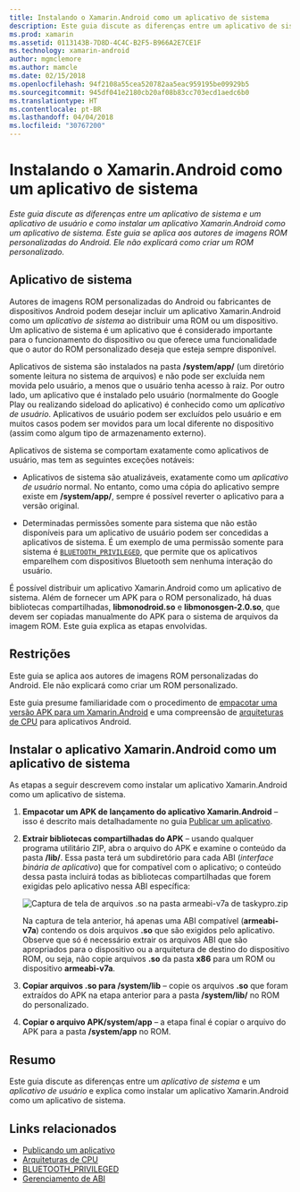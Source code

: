 ```yaml
---
title: Instalando o Xamarin.Android como um aplicativo de sistema
description: Este guia discute as diferenças entre um aplicativo de sistema e um aplicativo de usuário e como instalar um aplicativo Xamarin.Android como um aplicativo de sistema. Este guia se aplica aos autores de imagens ROM personalizadas do Android. Ele não explicará como criar um ROM personalizado.
ms.prod: xamarin
ms.assetid: 0113143B-7D8D-4C4C-B2F5-B966A2E7CE1F
ms.technology: xamarin-android
author: mgmclemore
ms.author: mamcle
ms.date: 02/15/2018
ms.openlocfilehash: 94f2108a55cea520782aa5eac959195be09929b5
ms.sourcegitcommit: 945df041e2180cb20af08b83cc703ecd1aedc6b0
ms.translationtype: HT
ms.contentlocale: pt-BR
ms.lasthandoff: 04/04/2018
ms.locfileid: "30767200"
---
```

# <a name="installing-xamarinandroid-as-a-system-app"></a>Instalando o Xamarin.Android como um aplicativo de sistema

_Este guia discute as diferenças entre um aplicativo de sistema e um aplicativo de usuário e como instalar um aplicativo Xamarin.Android como um aplicativo de sistema. Este guia se aplica aos autores de imagens ROM personalizadas do Android. Ele não explicará como criar um ROM personalizado._

## <a name="system-app"></a>Aplicativo de sistema

Autores de imagens ROM personalizadas do Android ou fabricantes de dispositivos Android podem desejar incluir um aplicativo Xamarin.Android como um _aplicativo de sistema_ ao distribuir uma ROM ou um dispositivo. Um aplicativo de sistema é um aplicativo que é considerado importante para o funcionamento do dispositivo ou que oferece uma funcionalidade que o autor do ROM personalizado deseja que esteja sempre disponível.

Aplicativos de sistema são instalados na pasta **/system/app/** (um diretório somente leitura no sistema de arquivos) e não pode ser excluída nem movida pelo usuário, a menos que o usuário tenha acesso à raiz. Por outro lado, um aplicativo que é instalado pelo usuário (normalmente do Google Play ou realizando sideload do aplicativo) é conhecido como um _aplicativo de usuário_. Aplicativos de usuário podem ser excluídos pelo usuário e em muitos casos podem ser movidos para um local diferente no dispositivo (assim como algum tipo de armazenamento externo).

Aplicativos de sistema se comportam exatamente como aplicativos de usuário, mas tem as seguintes exceções notáveis:

- Aplicativos de sistema são atualizáveis, exatamente como um _aplicativo de usuário_ normal. No entanto, como uma cópia do aplicativo sempre existe em **/system/app/**, sempre é possível reverter o aplicativo para a versão original.

- Determinadas permissões somente para sistema que não estão disponíveis para um aplicativo de usuário podem ser concedidas a aplicativos de sistema. É um exemplo de uma permissão somente para sistema é [`BLUETOOTH_PRIVILEGED`](https://developer.android.com/reference/android/Manifest.permission.html#BLUETOOTH_PRIVILEGED), que permite que os aplicativos emparelhem com dispositivos Bluetooth sem nenhuma interação do usuário.

É possível distribuir um aplicativo Xamarin.Android como um aplicativo de sistema. Além de fornecer um APK para o ROM personalizado, há duas bibliotecas compartilhadas, **libmonodroid.so** e **libmonosgen-2.0.so**, que devem ser copiadas manualmente do APK para o sistema de arquivos da imagem ROM. Este guia explica as etapas envolvidas.

## <a name="restrictions"></a>Restrições

Este guia se aplica aos autores de imagens ROM personalizadas do Android. Ele não explicará como criar um ROM personalizado.

Este guia presume familiaridade com o procedimento de [empacotar uma versão APK para um Xamarin.Android](~/android/deploy-test/publishing/index.md) e uma compreensão de [arquiteturas de CPU](~/android/app-fundamentals/cpu-architectures.md) para aplicativos Android.

## <a name="install-a-xamarinandroid-app-as-a-system-app"></a>Instalar o aplicativo Xamarin.Android como um aplicativo de sistema

As etapas a seguir descrevem como instalar um aplicativo Xamarin.Android como um aplicativo de sistema.

1. **Empacotar um APK de lançamento do aplicativo Xamarin.Android** &ndash; isso é descrito mais detalhadamente no guia [Publicar um aplicativo](~/android/deploy-test/publishing/index.md).

2. **Extrair bibliotecas compartilhadas do APK** &ndash; usando qualquer programa utilitário ZIP, abra o arquivo do APK e examine o conteúdo da pasta **/lib/**. Essa pasta terá um subdiretório para cada ABI (_interface binária de aplicativo_) que for compatível com o aplicativo; o conteúdo dessa pasta incluirá todas as bibliotecas compartilhadas que forem exigidas pelo aplicativo nessa ABI específica:

    ![Captura de tela de arquivos .so na pasta armeabi-v7a de taskypro.zip](install-system-app-images/install-system-app-01.png)

   Na captura de tela anterior, há apenas uma ABI compatível (**armeabi-v7a**) contendo os dois arquivos **.so** que são exigidos pelo aplicativo. Observe que só é necessário extrair os arquivos ABI que são apropriados para o dispositivo ou a arquitetura de destino do dispositivo ROM, ou seja, não copie arquivos **.so** da pasta **x86** para um ROM ou dispositivo **armeabi-v7a**.

3. **Copiar arquivos .so para /system/lib** &ndash; copie os arquivos **.so** que foram extraídos do APK na etapa anterior para a pasta **/system/lib/** no ROM do personalizado.

4. **Copiar o arquivo APK/system/app** &ndash; a etapa final é copiar o arquivo do APK para a pasta **/system/app** no ROM.


## <a name="summary"></a>Resumo

Este guia discute as diferenças entre um _aplicativo de sistema_ e um _aplicativo de usuário_ e explica como instalar um aplicativo Xamarin.Android como um aplicativo de sistema.



## <a name="related-links"></a>Links relacionados

- [Publicando um aplicativo](~/android/deploy-test/publishing/index.md)
- [Arquiteturas de CPU](~/android/app-fundamentals/cpu-architectures.md)
- [BLUETOOTH_PRIVILEGED](https://developer.android.com/reference/android/Manifest.permission.html#BLUETOOTH_PRIVILEGED)
- [Gerenciamento de ABI](https://developer.android.com/ndk~/abis.html)
